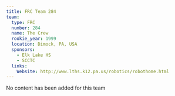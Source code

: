 ```yaml
---
title: FRC Team 284
team:
  type: FRC
  number: 284
  name: The Crew
  rookie_year: 1999
  location: Dimock, PA, USA
  sponsors:
    - Elk Lake HS
    - SCCTC
  links:
    Website: http://www.lths.k12.pa.us/robotics/robothome.html
---
```

No content has been added for this team